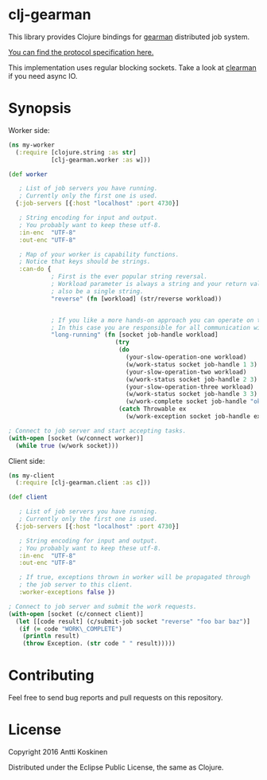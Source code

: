 # clj-gearman

This library provides Clojure bindings for [gearman](http://gearman.org/) distributed job system.

[You can find the protocol specification here.](http://gearman.org/protocol/)

This implementation uses regular blocking sockets.
Take a look at [clearman](https://github.com/joshrotenberg/clearman) if you need async IO.

# Synopsis

Worker side:

```clojure
(ns my-worker
  (:require [clojure.string :as str]
            [clj-gearman.worker :as w]))

(def worker

   ; List of job servers you have running.
   ; Currently only the first one is used.
  {:job-servers [{:host "localhost" :port 4730}]

   ; String encoding for input and output.
   ; You probably want to keep these utf-8.
   :in-enc  "UTF-8"
   :out-enc "UTF-8"

   ; Map of your worker is capability functions.
   ; Notice that keys should be strings.
   :can-do {
            ; First is the ever popular string reversal.
            ; Workload parameter is always a string and your return value must
            ; also be a single string.
            "reverse" (fn [workload] (str/reverse workload))


            ; If you like a more hands-on approach you can operate on the worker socket directly.
            ; In this case you are responsible for all communication with the job server.
            "long-running" (fn [socket job-handle workload]
                              (try
                               (do
                                 (your-slow-operation-one workload)
                                 (w/work-status socket job-handle 1 3)
                                 (your-slow-operation-two workload)
                                 (w/work-status socket job-handle 2 3)
                                 (your-slow-operation-three workload)
                                 (w/work-status socket job-handle 3 3)
                                 (w/work-complete socket job-handle "ok"))
                               (catch Throwable ex
                                 (w/work-exception socket job-handle ex))))}})

; Connect to job server and start accepting tasks.
(with-open [socket (w/connect worker)]
  (while true (w/work socket)))

```


Client side:

```clojure
(ns my-client
  (:require [clj-gearman.client :as c]))

(def client

   ; List of job servers you have running.
   ; Currently only the first one is used.
  {:job-servers [{:host "localhost" :port 4730}]

   ; String encoding for input and output.
   ; You probably want to keep these utf-8.
   :in-enc  "UTF-8"
   :out-enc "UTF-8"

   ; If true, exceptions thrown in worker will be propagated through
   ; the job server to this client.
   :worker-exceptions false })

; Connect to job server and submit the work requests.
(with-open [socket (c/connect client)]
  (let [[code result] (c/submit-job socket "reverse" "foo bar baz")]
   (if (= code "WORK\_COMPLETE")
    (println result)
    (throw Exception. (str code " " result)))))

```


# Contributing

Feel free to send bug reports and pull requests on this repository.

# License

Copyright 2016 Antti Koskinen

Distributed under the Eclipse Public License, the same as Clojure.
